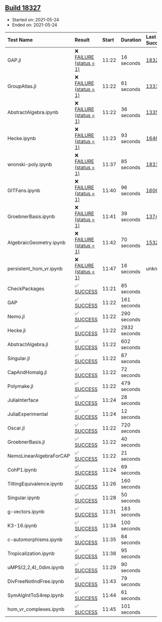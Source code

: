 ## [Build 18327](https://oscarci.mathematik.uni-kl.de/job/oscar/18327/)

* Started on: 2021-05-24
* Ended on: 2021-05-24

| Test Name    | Result | Start | Duration | Last Success | First Failure |
|:-------------|:-------|:------|:---------|:-------------|:--------------|
| GAP.jl | ❌ [FAILURE (status = 1)](https://oscarci.mathematik.uni-kl.de/job/oscar/18327/artifact/logs/build-18327/GAP.jl.log) | 11:22 | 16 seconds | [18326](https://oscarci.mathematik.uni-kl.de/job/oscar/18326/) | [18327](https://oscarci.mathematik.uni-kl.de/job/oscar/18327/) |
| GroupAtlas.jl | ❌ [FAILURE (status = 1)](https://oscarci.mathematik.uni-kl.de/job/oscar/18327/artifact/logs/build-18327/GroupAtlas.jl.log) | 11:22 | 61 seconds | [13311](https://oscarci.mathematik.uni-kl.de/job/oscar/13311/) | [13312](https://oscarci.mathematik.uni-kl.de/job/oscar/13312/) |
| AbstractAlgebra.ipynb | ❌ [FAILURE (status = 1)](https://oscarci.mathematik.uni-kl.de/job/oscar/18327/artifact/logs/build-18327/AbstractAlgebra.ipynb.log) | 11:22 | 36 seconds | [13355](https://oscarci.mathematik.uni-kl.de/job/oscar/13355/) | [13356](https://oscarci.mathematik.uni-kl.de/job/oscar/13356/) |
| Hecke.ipynb | ❌ [FAILURE (status = 1)](https://oscarci.mathematik.uni-kl.de/job/oscar/18327/artifact/logs/build-18327/Hecke.ipynb.log) | 11:23 | 93 seconds | [16463](https://oscarci.mathematik.uni-kl.de/job/oscar/16463/) | [16464](https://oscarci.mathematik.uni-kl.de/job/oscar/16464/) |
| wronski-poly.ipynb | ❌ [FAILURE (status = 1)](https://oscarci.mathematik.uni-kl.de/job/oscar/18327/artifact/logs/build-18327/wronski-poly.ipynb.log) | 11:37 | 85 seconds | [18314](https://oscarci.mathematik.uni-kl.de/job/oscar/18314/) | [18315](https://oscarci.mathematik.uni-kl.de/job/oscar/18315/) |
| GITFans.ipynb | ❌ [FAILURE (status = 1)](https://oscarci.mathematik.uni-kl.de/job/oscar/18327/artifact/logs/build-18327/GITFans.ipynb.log) | 11:40 | 96 seconds | [16068](https://oscarci.mathematik.uni-kl.de/job/oscar/16068/) | [16069](https://oscarci.mathematik.uni-kl.de/job/oscar/16069/) |
| GroebnerBasis.ipynb | ❌ [FAILURE (status = 1)](https://oscarci.mathematik.uni-kl.de/job/oscar/18327/artifact/logs/build-18327/GroebnerBasis.ipynb.log) | 11:41 | 39 seconds | [13748](https://oscarci.mathematik.uni-kl.de/job/oscar/13748/) | [13749](https://oscarci.mathematik.uni-kl.de/job/oscar/13749/) |
| AlgebraicGeometry.ipynb | ❌ [FAILURE (status = 1)](https://oscarci.mathematik.uni-kl.de/job/oscar/18327/artifact/logs/build-18327/AlgebraicGeometry.ipynb.log) | 11:42 | 70 seconds | [15322](https://oscarci.mathematik.uni-kl.de/job/oscar/15322/) | [15323](https://oscarci.mathematik.uni-kl.de/job/oscar/15323/) |
| persistent_hom_vr.ipynb | ❌ [FAILURE (status = 1)](https://oscarci.mathematik.uni-kl.de/job/oscar/18327/artifact/logs/build-18327/persistent_hom_vr.ipynb.log) | 11:47 | 16 seconds | unknown | unknown |
| CheckPackages | ✅ [SUCCESS](https://oscarci.mathematik.uni-kl.de/job/oscar/18327/artifact/logs/build-18327/CheckPackages.log) | 11:21 | 85 seconds |  |  |
| GAP | ✅ [SUCCESS](https://oscarci.mathematik.uni-kl.de/job/oscar/18327/artifact/logs/build-18327/GAP.log) | 11:22 | 161 seconds |  |  |
| Nemo.jl | ✅ [SUCCESS](https://oscarci.mathematik.uni-kl.de/job/oscar/18327/artifact/logs/build-18327/Nemo.jl.log) | 11:22 | 290 seconds |  |  |
| Hecke.jl | ✅ [SUCCESS](https://oscarci.mathematik.uni-kl.de/job/oscar/18327/artifact/logs/build-18327/Hecke.jl.log) | 11:22 | 2932 seconds |  |  |
| AbstractAlgebra.jl | ✅ [SUCCESS](https://oscarci.mathematik.uni-kl.de/job/oscar/18327/artifact/logs/build-18327/AbstractAlgebra.jl.log) | 11:22 | 602 seconds |  |  |
| Singular.jl | ✅ [SUCCESS](https://oscarci.mathematik.uni-kl.de/job/oscar/18327/artifact/logs/build-18327/Singular.jl.log) | 11:22 | 87 seconds |  |  |
| CapAndHomalg.jl | ✅ [SUCCESS](https://oscarci.mathematik.uni-kl.de/job/oscar/18327/artifact/logs/build-18327/CapAndHomalg.jl.log) | 11:22 | 72 seconds |  |  |
| Polymake.jl | ✅ [SUCCESS](https://oscarci.mathematik.uni-kl.de/job/oscar/18327/artifact/logs/build-18327/Polymake.jl.log) | 11:22 | 479 seconds |  |  |
| JuliaInterface | ✅ [SUCCESS](https://oscarci.mathematik.uni-kl.de/job/oscar/18327/artifact/logs/build-18327/JuliaInterface.log) | 11:24 | 28 seconds |  |  |
| JuliaExperimental | ✅ [SUCCESS](https://oscarci.mathematik.uni-kl.de/job/oscar/18327/artifact/logs/build-18327/JuliaExperimental.log) | 11:24 | 12 seconds |  |  |
| Oscar.jl | ✅ [SUCCESS](https://oscarci.mathematik.uni-kl.de/job/oscar/18327/artifact/logs/build-18327/Oscar.jl.log) | 11:22 | 720 seconds |  |  |
| GroebnerBasis.jl | ✅ [SUCCESS](https://oscarci.mathematik.uni-kl.de/job/oscar/18327/artifact/logs/build-18327/GroebnerBasis.jl.log) | 11:22 | 40 seconds |  |  |
| NemoLinearAlgebraForCAP | ✅ [SUCCESS](https://oscarci.mathematik.uni-kl.de/job/oscar/18327/artifact/logs/build-18327/NemoLinearAlgebraForCAP.log) | 11:22 | 21 seconds |  |  |
| CohP1.ipynb | ✅ [SUCCESS](https://oscarci.mathematik.uni-kl.de/job/oscar/18327/artifact/logs/build-18327/CohP1.ipynb.log) | 11:24 | 69 seconds |  |  |
| TiltingEquivalence.ipynb | ✅ [SUCCESS](https://oscarci.mathematik.uni-kl.de/job/oscar/18327/artifact/logs/build-18327/TiltingEquivalence.ipynb.log) | 11:26 | 160 seconds |  |  |
| Singular.ipynb | ✅ [SUCCESS](https://oscarci.mathematik.uni-kl.de/job/oscar/18327/artifact/logs/build-18327/Singular.ipynb.log) | 11:28 | 50 seconds |  |  |
| g-vectors.ipynb | ✅ [SUCCESS](https://oscarci.mathematik.uni-kl.de/job/oscar/18327/artifact/logs/build-18327/g-vectors.ipynb.log) | 11:31 | 183 seconds |  |  |
| K3-16.ipynb | ✅ [SUCCESS](https://oscarci.mathematik.uni-kl.de/job/oscar/18327/artifact/logs/build-18327/K3-16.ipynb.log) | 11:34 | 100 seconds |  |  |
| c-automorphisms.ipynb | ✅ [SUCCESS](https://oscarci.mathematik.uni-kl.de/job/oscar/18327/artifact/logs/build-18327/c-automorphisms.ipynb.log) | 11:35 | 84 seconds |  |  |
| Tropicalization.ipynb | ✅ [SUCCESS](https://oscarci.mathematik.uni-kl.de/job/oscar/18327/artifact/logs/build-18327/Tropicalization.ipynb.log) | 11:38 | 95 seconds |  |  |
| uMPS(2,2,4)_0dim.ipynb | ✅ [SUCCESS](https://oscarci.mathematik.uni-kl.de/job/oscar/18327/artifact/logs/build-18327/uMPS-2-2-4-_0dim.ipynb.log) | 11:29 | 90 seconds |  |  |
| DivFreeNotIndFree.ipynb | ✅ [SUCCESS](https://oscarci.mathematik.uni-kl.de/job/oscar/18327/artifact/logs/build-18327/DivFreeNotIndFree.ipynb.log) | 11:43 | 79 seconds |  |  |
| SymAlgIntToS4rep.ipynb | ✅ [SUCCESS](https://oscarci.mathematik.uni-kl.de/job/oscar/18327/artifact/logs/build-18327/SymAlgIntToS4rep.ipynb.log) | 11:44 | 61 seconds |  |  |
| hom_vr_complexes.ipynb | ✅ [SUCCESS](https://oscarci.mathematik.uni-kl.de/job/oscar/18327/artifact/logs/build-18327/hom_vr_complexes.ipynb.log) | 11:45 | 101 seconds |  |  |
